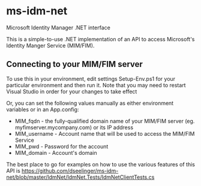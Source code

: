 # ms-idm-net
Microsoft Identity Manager .NET interface

This is a simple-to-use .NET implementation of an API to access Microsoft's Identity Manger Service (MIM/FIM).

## Connecting to your MIM/FIM server
To use this in your environment, edit settings Setup-Env.ps1 for your particular environment and then run it.  Note
that you may need to restart Visual Studio in order for your changes to take effect

Or, you can set the following values manually as either environment variables or in an App.config:
- MIM_fqdn - the fully-qualified domain name of your MIM/FIM server (eg. myfimserver.mycompany.com) or its IP address
- MIM_username - Account name that will be used to access the MIM/FIM Service
- MIM_pwd - Password for the account
- MIM_domain - Account's domain

The best place to go for examples on how to use the various features of this API is https://github.com/dseelinger/ms-idm-net/blob/master/IdmNet/IdmNet.Tests/IdmNetClientTests.cs
